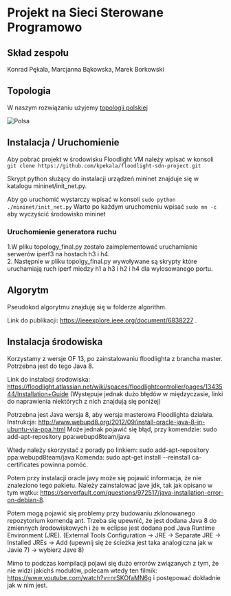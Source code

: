 # Projekt na Sieci Sterowane Programowo

## Skład zespołu

Konrad Pękala, Marcjanna Bąkowska, Marek Borkowski

## Topologia

W naszym rozwiązaniu użyjemy [topologii polskiej](https://sndlib.put.poznan.pl/home.action?fbclid=IwZXh0bgNhZW0CMTEAAR3tA3f6QjfDBMvHCTL5tdeqrTLAXejLmolCGpzL3xaQmjhuOEpV4jYTQyM_aem_m1RIC6h83HPIrBJi2hVbdQ)

![Polsa](./mininet/polska.jpg)

## Instalacja / Uruchomienie

Aby pobrać projekt w środowisku Floodlight VM należy wpisać w konsoli `git clone https://github.com/kpekala/floodlight-sdn-project.git`

Skrypt python służący do instalacji urządzeń mininet znajduje się w katalogu mininet/init_net.py.

Aby go uruchomić wystarczy wpisać w konsoli `sudo python ./mininet/init_net.py`
Warto po każdym uruchomeniu wpisać `sudo mn -c` aby wyczyścić środowisko mininet

### Uruchomienie generatora ruchu

1.W pliku topology_final.py zostało zaimplementować uruchamianie serwerów iperf3 na hostach h3 i h4.  
2. Następnie w pliku topolgy_final.py wywoływane są skrypty które uruchamiają ruch iperf miedzy h1 a h3 i h2 i h4 dla wylosowanego portu.

## Algorytm

Pseudokod algorytmu znajduję się w folderze algorithm.

Link do publikacji: https://ieeexplore.ieee.org/document/6838227 .

## Instalacja środowiska

Korzystamy z wersje OF 13, po zainstalowaniu floodlighta z brancha master. Potrzebna jest do tego Java 8.

Link do instalacji środowiska: https://floodlight.atlassian.net/wiki/spaces/floodlightcontroller/pages/1343544/Installation+Guide
(Występuje jednak dużo błędów w międzyczasie, linki do naprawienia niektórych z nich znajdują się poniżej)

Potrzebna jest Java wersja 8, aby wersja masterowa Floodlighta działała. Instrukcja: http://www.webupd8.org/2012/09/install-oracle-java-8-in-ubuntu-via-ppa.html
Może jednak pojawić się błąd, przy komendzie: sudo add-apt-repository ppa:webupd8team/java

Wtedy należy skorzystać z porady po linkiem: sudo add-apt-repository ppa:webupd8team/java 
Komenda: sudo apt-get install --reinstall ca-certificates powinna pomóc.

Potem przy instalacji oracle javy może się pojawić informacja, że nie znaleziono tego pakietu. Należy zainstalować jave jdk, tak jak opisano w tym wątku: https://serverfault.com/questions/972517/java-installation-error-on-debian-8.

Potem mogą pojawić się problemy przy budowaniu zklonowanego repozytorium komendą ant. Trzeba się upewnić, że jest dodana Java 8 do zmiennych środowiskowych i że w eclipse jest dodana pod Java Runtime Environment (JRE). (External Tools Configuration -> JRE -> Separate JRE -> Installed JREs -> Add (upewnij się że ścieżka jest taka analogiczna jak w Javie 7) -> wybierz Jave 8)

Mimo to podczas kompilacji pojawi się dużo errorów związanych z tym, że nie widzi jakichś modułów, polecam wtedy ten filmik: https://www.youtube.com/watch?v=nrSKOfaMN6g i postępować dokładnie jak w nim jest.
